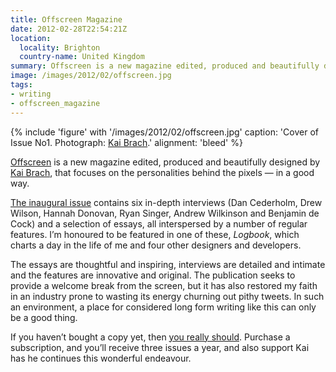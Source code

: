 ```yaml
---
title: Offscreen Magazine
date: 2012-02-28T22:54:21Z
location:
  locality: Brighton
  country-name: United Kingdom
summary: Offscreen is a new magazine edited, produced and beautifully designed by Kai Brach, focusing on the personalities behind the pixels — in a good way.
image: /images/2012/02/offscreen.jpg
tags:
- writing
- offscreen_magazine
---
```

{% include 'figure' with '/images/2012/02/offscreen.jpg'
  caption: 'Cover of Issue No1. Photograph: [Kai Brach](https://www.flickr.com/photos/brakai295/6873407277/).'
  alignment: 'bleed'
%}

[Offscreen][1] is a new magazine edited, produced and beautifully designed by [Kai Brach][2], that focuses on the personalities behind the pixels — in a good way.

[The inaugural issue][3] contains six in-depth interviews (Dan Cederholm, Drew Wilson, Hannah Donovan, Ryan Singer, Andrew Wilkinson and Benjamin de Cock) and a selection of essays, all interspersed by a number of regular features. I’m honoured to be featured in one of these, <cite>Logbook</cite>, which charts a day in the life of me and four other designers and developers.

The essays are thoughtful and inspiring, interviews are detailed and intimate and the features are innovative and original. The publication seeks to provide a welcome break from the screen, but it has also restored my faith in an industry prone to wasting its energy churning out pithy tweets. In such an environment, a place for considered long form writing like this can only be a good thing.

If you haven’t bought a copy yet, then [you really should][1]. Purchase a subscription, and you’ll receive three issues a year, and also support Kai has he continues this wonderful endeavour.

[1]: http://www.offscreenmag.com/
[2]: http://brizk.com/
[3]: http://www.offscreenmag.com/issue1/
